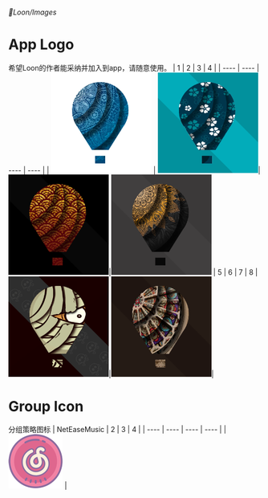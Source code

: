 ###### 📍Loon/Images

# App Logo
希望Loon的作者能采纳并加入到app，请随意使用。
|  1   | 2  |  3   | 4  |
|  ----  | ----  |  ----  | ----  |
| <img src="https://raw.githubusercontent.com/RainyMoment/Loon/main/Images/Logo1.png" width="200" height="200" /> | <img src="https://raw.githubusercontent.com/RainyMoment/Loon/main/Images/Logo2.png" width="200" height="200"/>|<img src="https://raw.githubusercontent.com/RainyMoment/Loon/main/Images/Logo3.png" width="200" height="200"/>|<img src="https://raw.githubusercontent.com/RainyMoment/Loon/main/Images/Logo4.png" width="200" height="200" />
|  5   | 6  |  7   | 8  |
<img src="https://raw.githubusercontent.com/RainyMoment/Loon/main/Images/Logo5.png" width="200" height="200"/>|<img src="https://raw.githubusercontent.com/RainyMoment/Loon/main/Images/Logo6.png" width="200" height="200"/>|

# Group Icon
分组策略图标
|  NetEaseMusic   | 2  |  3   | 4  |
|  ----  | ----  |  ----  | ----  |
| <img src="https://raw.githubusercontent.com/RainyMoment/Loon/main/Images/Icon_NetEaseMusic.png" width="108" height="108"/> |
